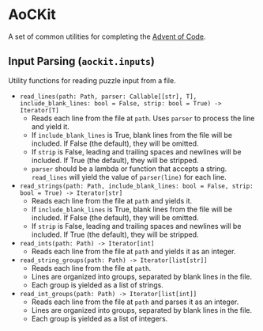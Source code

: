 # AoCKit
A set of common utilities for completing the [Advent of Code](https://adventofcode.com/).

## Input Parsing (`aockit.inputs`)
Utility functions for reading puzzle input from a file.

- `read_lines(path: Path, parser: Callable[[str], T], include_blank_lines: bool = False, strip: bool = True) -> Iterator[T]`
  - Reads each line from the file at `path`. Uses `parser` to process the line and yield it.
  - If `include_blank_lines` is True, blank lines from the file will be included. If False (the default), they will be omitted.
  - If `strip` is False, leading and trailing spaces and newlines will be included. If True (the default), they will be stripped.
  - `parser` should be a lambda or function that accepts a string. `read_lines` will yield the value of `parser(line)` for each line.
- `read_strings(path: Path, include_blank_lines: bool = False, strip: bool = True) -> Iterator[str]`
  - Reads each line from the file at `path` and yields it.
  - If `include_blank_lines` is True, blank lines from the file will be included. If False (the default), they will be omitted.
  - If `strip` is False, leading and trailing spaces and newlines will be included. If True (the default), they will be stripped.
- `read_ints(path: Path) -> Iterator[int]`
  - Reads each line from the file at `path` and yields it as an integer.
- `read_string_groups(path: Path) -> Iterator[list[str]]`
  - Reads each line from the file at `path`.
  - Lines are organized into groups, separated by blank lines in the file.
  - Each group is yielded as a list of strings.
- `read_int_groups(path: Path) -> Iterator[list[int]]`
  - Reads each line from the file at `path` and parses it as an integer.
  - Lines are organized into groups, separated by blank lines in the file.
  - Each group is yielded as a list of integers.
